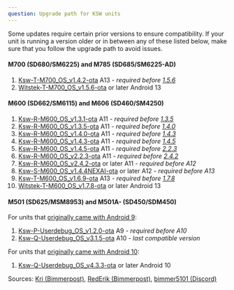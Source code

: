 ```yaml
---
question: Upgrade path for KSW units
---
```

Some updates require certain prior versions to ensure compatibility. If your unit is running a version older or in between any of these listed below, make sure that you follow the upgrade path to avoid issues.

#### M700 (SD680/SM6225) and M785 (SD685/SM6225-AD)
1. [Ksw-T-M700_OS_v1.4.2-ota](/headunits/updates/ksw/m700/ksw-t-m700_os_v142-ota) A13 - _required before [1.5.6](/headunits/updates/ksw/m700/witstek-t-m700_os_v156-ota)_
2. [Witstek-T-M700_OS_v1.5.6-ota](/headunits/updates/ksw/m700/witstek-t-m700_os_v156-ota) or later Android 13

#### M600 (SD662/SM6115) and M606 (SD460/SM4250)
1. [Ksw-R-M600_OS_v1.3.1-ota](/headunits/updates/ksw/m600/ksw-r-m600_os_v131-ota) A11 - _required before [1.3.5](/headunits/updates/ksw/m600/ksw-r-m600_os_v135-ota)_
2. [Ksw-R-M600_OS_v1.3.5-ota](/headunits/updates/ksw/m600/ksw-r-m600_os_v135-ota) A11 - _required before [1.4.0](/headunits/updates/ksw/m600/ksw-r-m600_os_v140-ota)_
3. [Ksw-R-M600_OS_v1.4.0-ota](/headunits/updates/ksw/m600/ksw-r-m600_os_v140-ota) A11 - _required before [1.4.3](/headunits/updates/ksw/m600/ksw-r-m600_os_v143-ota)_
4. [Ksw-R-M600_OS_v1.4.3-ota](/headunits/updates/ksw/m600/ksw-r-m600_os_v143-ota) A11 - _required before [1.4.5](/headunits/updates/ksw/m600/ksw-r-m600_os_v145-ota)_
5. [Ksw-R-M600_OS_v1.4.5-ota](/headunits/updates/ksw/m600/ksw-r-m600_os_v145-ota) A11 - _required before [2.2.3](/headunits/updates/ksw/m600/ksw-r-m600_os_v223-ota)_
6. [Ksw-R-M600_OS_v2.2.3-ota](/headunits/updates/ksw/m600/ksw-r-m600_os_v223-ota) A11 - _required before [2.4.2](/headunits/updates/ksw/m600/ksw-r-m600_os_v242-ota)_
7. [Ksw-R-M600_OS_v2.4.2-ota](/headunits/updates/ksw/m600/ksw-r-m600_os_v242-ota) or later A11 - _required before A12_
8. [Ksw-S-M600_OS_v1.4.4NEXAI-ota](/headunits/updates/ksw/m600/ksw-s-m600_os_v144nexai-ota) or later A12 - _required before A13_
9. [Ksw-T-M600_OS_v1.6.9-ota](/headunits/updates/ksw/m600/ksw-t-m600_os_v169-ota) A13 - _required before [1.7.8](/headunits/updates/ksw/m600/witstek-t-m600_os_v178-ota)_
10. [Witstek-T-M600_OS_v1.7.8-ota](http://localhost:4321/headunits/updates/ksw/m600/witstek-t-m600_os_v178-ota) or later Android 13

#### M501 (SD625/MSM8953) and M501A- (SD450/SDM450)

For units that [originally came with Android 9](https://f30.bimmerpost.com/forums/showthread.php?p=25873709&postcount=4):

1. [Ksw-P-Userdebug_OS_v1.2.0-ota](https://f30.bimmerpost.com/forums/showthread.php?p=25873690&postcount=4) A9 - _required before A10_
2. [Ksw-Q-Userdebug_OS_v3.1.5-ota](https://f30.bimmerpost.com/forums/showthread.php?p=25873690&postcount=4) A10 - _last compatible version_

For units that [originally came with Android 10](https://f30.bimmerpost.com/forums/showthread.php?p=25873709&postcount=4):

1. [Ksw-Q-Userdebug_OS_v4.3.3-ota](/headunits/updates/ksw/m501/ksw-q-userdebug_os_v433-ota) or later Android 10

Sources: [Kri (Bimmerpost)](https://f30.bimmerpost.com/forums/showthread.php?t=1832178), [RedErik (Bimmerpost)](https://f30.bimmerpost.com/forums/showpost.php?p=27674534&postcount=4), [bimmer5101 (Discord)](https://discord.com/channels/702437587679313920/702438814274158644/1190606092837867550)